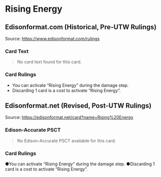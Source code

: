 # Rising Energy

## Edisonformat.com (Historical, Pre-UTW Rulings)

Source: https://www.edisonformat.com/rulings

### Card Text

> No card text found for this card.

### Card Rulings

*   You can activate “Rising Energy” during the damage step.
*   Discarding 1 card is a cost to activate “Rising Energy”.

## Edisonformat.net (Revised, Post-UTW Rulings)

Source: https://edisonformat.net/card?name=Rising%20Energy

### Edison-Accurate PSCT

> No Edison-Accurate PSCT available for this card.

### Card Rulings

●You can activate “Rising Energy” during the damage step.
●Discarding 1 card is a cost to activate “Rising Energy”.
            